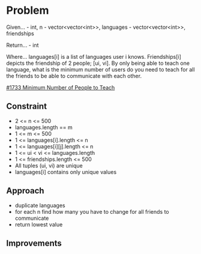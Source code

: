 
# Problem
Given...
    - int, n
    - vector\<vector\<int>>, languages
    - vector\<vector\<int>>, friendships

Return...
    - int

Where...
languages\[i] is a list of languages user i knows. Friendships\[i] depicts the
friendship of 2 people; \[ui, vi]. By only being able to teach one language, 
what is the minimum number of users do you need to teach for all the friends to 
be able to communicate with each other.

[\#1733 Minimum Number of People to Teach](https://leetcode.com/problems/minimum-number-of-people-to-teach/description/?envType=daily-question&envId=2025-09-10)

## Constraint
- 2 <= n <= 500
- languages.length == m
- 1 <= m <= 500
- 1 <= languages\[i].length <= n
- 1 <= languages\[i]\[j].length <= n
- 1 <= ui < vi <= languages.length
- 1 <= friendships.length <= 500
- All tuples \(ui, vi) are unique
- languages\[i] contains only unique values

## Approach
- duplicate languages
- for each n find how many you have to change for all friends to communicate
- return lowest value

## Improvements

